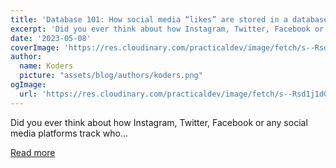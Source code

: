 ```yaml
---
title: 'Database 101: How social media “likes” are stored in a database'
excerpt: 'Did you ever think about how Instagram, Twitter, Facebook or any social media platforms track who...'
date: '2023-05-08'
coverImage: 'https://res.cloudinary.com/practicaldev/image/fetch/s--Rsd1j1dG--/c_imagga_scale,f_auto,fl_progressive,h_420,q_auto,w_1000/https://dev-to-uploads.s3.amazonaws.com/uploads/articles/x57e86jykz6x759rvf9c.png'
author:
  name: Koders
  picture: "assets/blog/authors/koders.png"
ogImage:
  url: 'https://res.cloudinary.com/practicaldev/image/fetch/s--Rsd1j1dG--/c_imagga_scale,f_auto,fl_progressive,h_420,q_auto,w_1000/https://dev-to-uploads.s3.amazonaws.com/uploads/articles/x57e86jykz6x759rvf9c.png'
---
```


Did you ever think about how Instagram, Twitter, Facebook or any social media platforms track who...

[Read more](https://dev.to/danielhe4rt/database-101-how-social-media-likes-are-stored-in-a-database-3oii)

